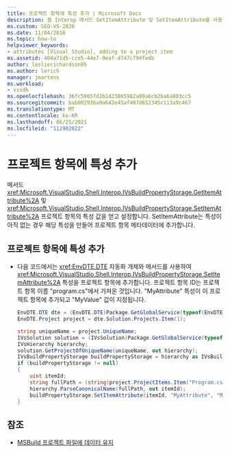 ```yaml
---
title: 프로젝트 항목에 특성 추가 | Microsoft Docs
description: 셸 Interop 메서드 GetItemAttribute 및 SetItemAttribute를 사용하여 Visual Studio 프로젝트 항목에 특성을 추가하는 방법을 알아봅니다.
ms.custom: SEO-VS-2020
ms.date: 11/04/2016
ms.topic: how-to
helpviewer_keywords:
- attributes [Visual Studio], adding to a project item
ms.assetid: 404a71d5-cce5-44e7-9eaf-d747c794fedb
author: leslierichardson95
ms.author: lerich
manager: jmartens
ms.workload:
- vssdk
ms.openlocfilehash: 36fc5905fd2b1423865982a80a6cb2ba6a803cc5
ms.sourcegitcommit: bab002936a9a642e45af407d652345c113a9c467
ms.translationtype: MT
ms.contentlocale: ko-KR
ms.lasthandoff: 06/25/2021
ms.locfileid: "112902022"
---
```

# <a name="add-an-attribute-to-a-project-item"></a>프로젝트 항목에 특성 추가
메서드 <xref:Microsoft.VisualStudio.Shell.Interop.IVsBuildPropertyStorage.GetItemAttribute%2A> 및 <xref:Microsoft.VisualStudio.Shell.Interop.IVsBuildPropertyStorage.SetItemAttribute%2A> 프로젝트 항목의 특성 값을 얻고 설정합니다. SetItemAttribute는 특성이 아직 없는 경우 해당 특성을 만들어 프로젝트 항목 메타데이터에 추가합니다.

## <a name="add-an-attribute-to-a-project-item"></a>프로젝트 항목에 특성 추가

- 다음 코드에서는 <xref:EnvDTE.DTE> 자동화 개체와 메서드를 사용하여 <xref:Microsoft.VisualStudio.Shell.Interop.IVsBuildPropertyStorage.SetItemAttribute%2A> 특성을 프로젝트 항목에 추가합니다. 프로젝트 항목 ID는 프로젝트 항목 이름 "program.cs"에서 가져온 것입니다. "MyAttribute" 특성이 이 프로젝트 항목에 추가되고 "MyValue" 값이 지정됩니다.

    ```csharp
    EnvDTE.DTE dte = (EnvDTE.DTE)Package.GetGlobalService(typeof(EnvDTE.DTE));
    EnvDTE.Project project = dte.Solution.Projects.Item(1);

    string uniqueName = project.UniqueName;
    IVsSolution solution = (IVsSolution)Package.GetGlobalService(typeof(SVsSolution));
    IVsHierarchy hierarchy;
    solution.GetProjectOfUniqueName(uniqueName, out hierarchy);
    IVsBuildPropertyStorage buildPropertyStorage = hierarchy as IVsBuildPropertyStorage;
    if (buildPropertyStorage != null)
    {
        uint itemId;
        string fullPath = (string)project.ProjectItems.Item("Program.cs").Properties.Item("FullPath").Value;
        hierarchy.ParseCanonicalName(fullPath, out itemId);
        buildPropertyStorage.SetItemAttribute(itemId, "MyAttribute", "MyValue");
    }

    ```

## <a name="see-also"></a>참조
- [MSBuild 프로젝트 파일에 데이터 유지](../extensibility/internals/persisting-data-in-the-msbuild-project-file.md)
